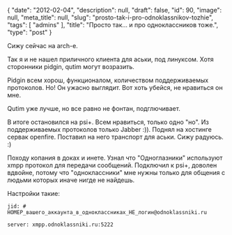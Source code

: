 {
    "date": "2012-02-04",
    "description": null,
    "draft": false,
    "id": 90,
    "image": null,
    "meta_title": null,
    "slug": "prosto-tak-i-pro-odnoklassnikov-tozhie",
    "tags": [
        "admins"
    ],
    "title": "Просто так... и про одноклассников тоже.",
    "type": "post"
}


Сижу сейчас на arch-e.

Так я и не нашел приличного клиента для аськи, под линуксом. Хотя сторонники pidgin, qutim могут возразить.

Pidgin всем хорош, функционалом, количеством поддерживаемых протоколов. Но! Он ужасно выглядит. Вот хоть убейся, не нравиться он мне.

Qutim уже лучше, но все равно не фонтан, подглючивает.

В итоге остановился на psi+. Всем нравиться, только одно "но". Из поддерживаемых протоколов только Jabber :)). Поднял на хостинге сервак openfire. Поставил на него транспорт для аськи. Сижу радуюсь. :)

Походу копания в доках и инете. Узнал что "Одноглазники" используют xmpp протокол для передачи сообщений. Подключил к psi+, доволен вдвойне, потому что "одноклассники" мне нужны только для общения с людьми которых иначе нигде не найдешь.

Настройки такие:

    jid: # НОМЕР_вашего_аккаунта_в_одноклассниках_НЕ_логин@odnoklassniki.ru

    server: xmpp.odnoklassniki.ru:5222
